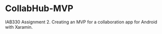 # CollabHub-MVP
IAB330 Assignment 2. Creating an MVP for a collaboration app for Android with Xaramin.
